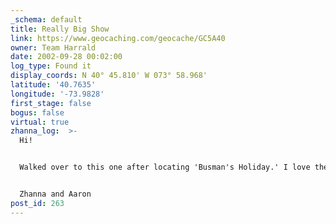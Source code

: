 ```yaml
---
_schema: default
title: Really Big Show
link: https://www.geocaching.com/geocache/GC5A40
owner: Team Harrald
date: 2002-09-28 00:02:00
log_type: Found it
display_coords: N 40° 45.810' W 073° 58.968'
latitude: '40.7635'
longitude: '-73.9828'
first_stage: false
bogus: false
virtual: true
zhanna_log:  >-
  Hi!


  Walked over to this one after locating 'Busman's Holiday.' I love the doors! Thanks for pointing out another piece of New York City history.


  Zhanna and Aaron
post_id: 263
---
```




